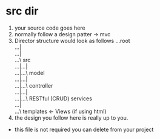 # src dir
1. your source code goes here
2. normally follow a design patter -> mvc
3. Director structure would look as follows
...root  
...|  
...|  
...\ src  
...|...|  
...|...\ model  
...|...|  
...|...\ controller  
...|...|  
...|...\ RESTful (CRUD) services  
...|  
...\ templates <- Views (if using html)  
4. the design you follow here is really up to you.  

- this file is not required you can delete from your project

